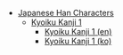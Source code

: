 - [Japanese Han Characters](<../../../../ja_han/README.md>)
	- [Kyoiku Kanji 1](<../../../../ja_han/1_kyoiku/kyoiku-1/README.md>)
		- [Kyoiku Kanji 1 (en)](<../../../../ja_han/1_kyoiku/kyoiku-1/en.md>)
		- [Kyoiku Kanji 1 (ko)](<../../../../ja_han/1_kyoiku/kyoiku-1/ko.md>)